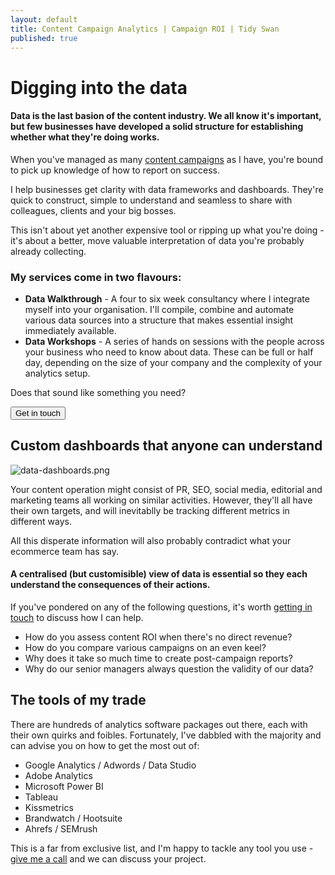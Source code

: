 ```yaml
---
layout: default
title: Content Campaign Analytics | Campaign ROI | Tidy Swan
published: true
---
```


# Digging into the data

#### Data is the last basion of the content industry. We all know it's important, but few businesses have developed a solid structure for establishing whether what they're doing works.

When you've managed as many [content campaigns](/creative-content-marketing) as I have, you're bound to pick up knowledge of how to report on success.

I help businesses get clarity with data frameworks and dashboards. They're quick to construct, simple to understand and seamless to share with colleagues, clients and your big bosses.

This isn't about yet another expensive tool or ripping up what you're doing - it's about a better, move valuable interpretation of data you're probably already collecting.

### My services come in two flavours:

- **Data Walkthrough** - A four to six week consultancy where I integrate myself into your organisation. I'll compile, combine and automate various data sources into a structure that makes essential insight immediately available.
- **Data Workshops** - A series of hands on sessions with the people across your business who need to know about data. These can be full or half day, depending on the size of your company and the complexity of your analytics setup.

Does that sound like something you need?

<a href="/contact"><button class="button">Get in touch</button></a>

## Custom dashboards that anyone can understand

![data-dashboards.png]({{site.baseurl}}/assets/img/data-dashboards.png)

Your content operation might consist of PR, SEO, social media, editorial and marketing teams all working on similar activities. However, they'll all have their own targets, and will inevitablly be tracking different metrics in different ways.

All this disperate information will also probably contradict what your ecommerce team has say.

#### A centralised (but customisible) view of data is essential so they each understand the consequences of their actions. 

If you've pondered on any of the following questions, it's worth [getting in touch](/contact) to discuss how I can help.

- How do you assess content ROI when there's no direct revenue?
- How do you compare various campaigns on an even keel?
- Why does it take so much time to create post-campaign reports?
- Why do our senior managers always question the validity of our data?

## The tools of my trade

There are hundreds of analytics software packages out there, each with their own quirks and foibles. Fortunately, I've dabbled with the majority and can advise you on how to get the most out of:

- Google Analytics / Adwords / Data Studio
- Adobe Analytics
- Microsoft Power BI
- Tableau
- Kissmetrics
- Brandwatch / Hootsuite
- Ahrefs / SEMrush

This is a far from exclusive list, and I'm happy to tackle any tool you use - [give me a call](/contact) and we can discuss your project.

